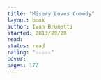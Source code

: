 ```yaml
---
title: "Misery Loves Comedy"
layout: book
author: Ivan Brunetti
started: 2013/09/20
read: 
status: read
rating: "☆☆☆☆☆"
cover: 
pages: 172
---
```

